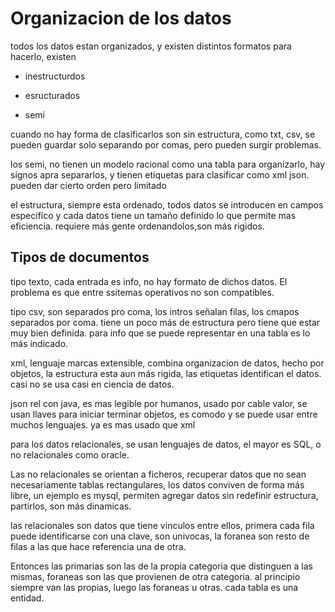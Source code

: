 # Organizacion de los datos

todos los datos estan organizados, y existen distintos formatos para hacerlo, existen 

- inestructurdos

- esructurados

- semi

cuando no hay forma de clasificarlos son sin estructura, como txt, csv, se pueden guardar solo separando por comas, pero pueden surgir problemas.

los semi, no tienen un modelo racional como una tabla para organizarlo, hay signos apra separarlos, y tienen etiquetas para clasificar como xml json. pueden dar cierto orden pero limitado

el estructura, siempre esta ordenado, todos datos se introducen en campos especifico y cada datos tiene un tamaño definido lo que permite mas eficiencia. requiere más gente ordenandolos,son más rigidos.

## Tipos de documentos

tipo texto, cada entrada es info, no hay formato de dichos datos. El problema es que entre ssitemas operativos no son compatibles. 

tipo csv, son separados pro coma, los intros señalan filas, los cmapos separados por coma. tiene un poco más de estructura pero tiene que estar muy bien definida. para info que se puede representar en una tabla es lo más indicado.

xml, lenguaje marcas extensible, combina organizacion de datos, hecho por objetos, la estructura esta aun más rigida, las etiquetas identifican el datos. casi no se usa casi en ciencia de datos.

json rel con java, es mas legible por humanos, usado por cable valor, se usan llaves para iniciar terminar objetos, es comodo y se puede usar entre muchos lenguajes. ya es mas usado que xml

para los datos relacionales, se usan lenguajes de datos, el mayor es SQL, o no relacionales como oracle.

Las no relacionales se orientan a ficheros, recuperar datos que no sean necesariamente tablas rectangulares, los datos conviven de forma más libre, un ejemplo es mysql, permiten agregar datos sin redefinir estructura, partirlos, son más dinamicas. 

las relacionales son datos que tiene vinculos entre ellos,   primera cada fila puede identificarse con una clave, son univocas, la foranea son resto de filas a las que hace referencia una de otra.

Entonces las primarias son las de la propia categoria que distinguen a las mismas, foraneas son las que provienen de otra categoria. al principio siempre van las propias, luego las foraneas u otras. cada tabla es una entidad.




